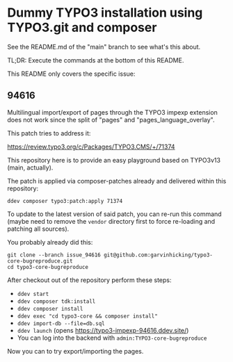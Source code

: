 # Dummy TYPO3 installation using TYPO3.git and composer

See the README.md of the "main" branch to see what's this about.

TL;DR: Execute the commands at the bottom of this README.

This README only covers the specific issue:

## 94616

Multilingual import/export of pages through the TYPO3 impexp extension
does not work since the split of "pages" and "pages_language_overlay".

This patch tries to address it:

https://review.typo3.org/c/Packages/TYPO3.CMS/+/71374

This repository here is to provide an easy playground based on 
TYPO3v13 (main, actually).

The patch is applied via composer-patches already and delivered within
this repository:

```
ddev composer typo3:patch:apply 71374
```

To update to the latest version of said patch, you can re-run this
command (maybe need to remove the `vendor` directory first to force
re-loading and patching all sources).

You probably already did this:

```
git clone --branch issue_94616 git@github.com:garvinhicking/typo3-core-bugreproduce.git
cd typo3-core-bugreproduce
```

After checkout out of the repository perform these steps:

* `ddev start`
* `ddev composer tdk:install`
* `ddev composer install`
* `ddev exec "cd typo3-core && composer install"`
* `ddev import-db --file=db.sql`
* `ddev launch` (opens https://typo3-impexp-94616.ddev.site/)
* You can log into the backend with `admin:TYPO3-core-bugreproduce`

Now you can to try export/importing the pages.

